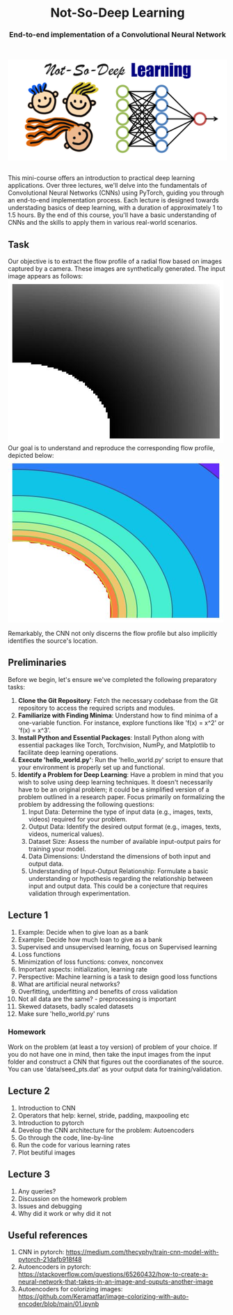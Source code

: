 <div>
  <h1 align="center">Not-So-Deep Learning</h1>
    <h3 align="center">End-to-end implementation of a Convolutional Neural Network</h3>
</div>

<br/>

<p align="center">
    <img src="webimg/cover.png" alt="Cover">
</p>

<h2> </h2>
This mini-course offers an introduction to practical deep learning applications. Over three lectures, we'll delve into the fundamentals of Convolutional Neural Networks (CNNs) using PyTorch, guiding you through an end-to-end implementation process. Each lecture is designed towards understading basics of deep learning, with a duration of approximately 1 to 1.5 hours. By the end of this course, you'll have a basic understanding of CNNs and the skills to apply them in various real-world scenarios.


## Task
Our objective is to extract the flow profile of a radial flow based on images captured by a camera. These images are synthetically generated. The input image appears as follows:
<br/>
<img src="images/input/input_0.jpg" alt="input">
Our goal is to understand and reproduce the corresponding flow profile, depicted below:
<br/>
<img src="images/output/output_0.jpg" alt="input">

Remarkably, the CNN not only discerns the flow profile but also implicitly identifies the source's location.

## Preliminaries

Before we begin, let's ensure we've completed the following preparatory tasks:

1. **Clone the Git Repository**: Fetch the necessary codebase from the Git repository to access the required scripts and modules.
2. **Familiarize with Finding Minima**: Understand how to find minima of a one-variable function. For instance, explore functions like 'f(x) = x^2' or 'f(x) = x^3'.
3. **Install Python and Essential Packages**: Install Python along with essential packages like Torch, Torchvision, NumPy, and Matplotlib to facilitate deep learning operations.
4. **Execute 'hello_world.py'**: Run the 'hello_world.py' script to ensure that your environment is properly set up and functional.
5. **Identify a Problem for Deep Learning**: Have a problem in mind that you wish to solve using deep learning techniques. It doesn't necessarily have to be an original problem; it could be a simplified version of a problem outlined in a research paper. Focus primarily on formalizing the problem by addressing the following questions:
    1. Input Data: Determine the type of input data (e.g., images, texts, videos) required for your problem.
    2. Output Data: Identify the desired output format (e.g., images, texts, videos, numerical values).
    3. Dataset Size: Assess the number of available input-output pairs for training your model.
    4. Data Dimensions: Understand the dimensions of both input and output data.
    5. Understanding of Input-Output Relationship: Formulate a basic understanding or hypothesis regarding the relationship between input and output data. This could be a conjecture that requires validation through experimentation.


## Lecture 1
1. Example: Decide when to give loan as a bank
2. Example: Decide how much loan to give as a bank
3. Supervised and unsupervised learning, focus on Supervised learning
4. Loss functions
5. Minimization of loss functions: convex, nonconvex
6. Important aspects: initialization, learning rate
7. Perspective: Machine learning is a task to design good loss functions
8. What are artificial neural networks?
9. Overfitting, underfitting and benefits of cross validation
10. Not all data are the same? - preprocessing is important
11. Skewed datasets, badly scaled datasets
12. Make sure 'hello_world.py' runs

### Homework
Work on the problem (at least a toy version) of problem of your choice. If you do not have one in mind, then take the input images from the input folder and construct a CNN that figures out the coordianates of the source. You can use 'data/seed_pts.dat' as your output data for training/validation.

## Lecture 2
1. Introduction to CNN
2. Operators that help: kernel, stride, padding, maxpooling etc
3. Introduction to pytorch
4. Develop the CNN architecture for the problem: Autoencoders
5. Go through the code, line-by-line
6. Run the code for various learning rates
7. Plot beutiful images

## Lecture 3
1. Any queries?
2. Discussion on the homework problem
3. Issues and debugging
4. Why did it work or why did it not

## Useful references <a name="credits" />
1. CNN in pytorch: https://medium.com/thecyphy/train-cnn-model-with-pytorch-21dafb918f48
2. Autoencoders in pytorch: https://stackoverflow.com/questions/65260432/how-to-create-a-neural-network-that-takes-in-an-image-and-ouputs-another-image
3. Autoencoders for colorizing images: https://github.com/Keramatfar/image-colorizing-with-auto-encoder/blob/main/01.ipynb

